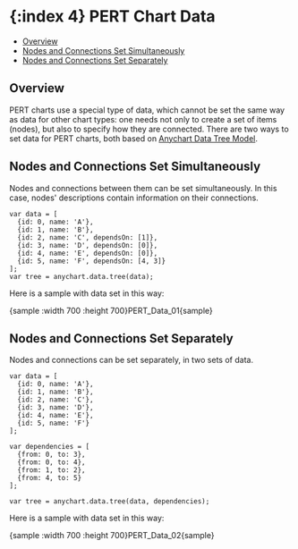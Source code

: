 {:index 4}
PERT Chart Data
===========

* [Overview](#overview)
* [Nodes and Connections Set Simultaneously](#nodes_and_connections_set_simultaneously)
* [Nodes and Connections Set Separately](#nodes_and_connections_set_separately)

## Overview

PERT charts use a special type of data, which cannot be set the same way as data for other chart types: one needs not only to create a set of items (nodes), but also to specify how they are connected. There are two ways to set data for PERT charts, both based on [Anychart Data Tree Model](../Working_with_Data/Using_Data_Tree_Model).

## Nodes and Connections Set Simultaneously

Nodes and connections between them can be set simultaneously. In this case, nodes' descriptions contain information on their connections.

```
var data = [
  {id: 0, name: 'A'},
  {id: 1, name: 'B'},
  {id: 2, name: 'C', dependsOn: [1]},
  {id: 3, name: 'D', dependsOn: [0]},
  {id: 4, name: 'E', dependsOn: [0]},
  {id: 5, name: 'F', dependsOn: [4, 3]}
];
var tree = anychart.data.tree(data);
```

Here is a sample with data set in this way:

{sample :width 700 :height 700}PERT\_Data\_01{sample}

## Nodes and Connections Set Separately

Nodes and connections can be set separately, in two sets of data.

```
var data = [
  {id: 0, name: 'A'},
  {id: 1, name: 'B'},
  {id: 2, name: 'C'},
  {id: 3, name: 'D'},
  {id: 4, name: 'E'},
  {id: 5, name: 'F'}
];

var dependencies = [
  {from: 0, to: 3},
  {from: 0, to: 4},
  {from: 1, to: 2},
  {from: 4, to: 5}
];

var tree = anychart.data.tree(data, dependencies);
```

Here is a sample with data set in this way:

{sample :width 700 :height 700}PERT\_Data\_02{sample}

